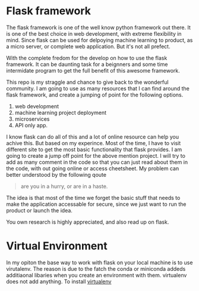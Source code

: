 # Flask framework
The flask framework is one of the well know python framework out there. It is one of the best choice in web development, with extreme flexibility in mind. Since flask can be used for delpoying machine learning to product, as a micro server, or complete web application. But it's not all prefect.

With the complete fredom for the develop on how to use the flask framework. It can be daunting task for a beignners and some time intermidate program to get the full benefit of this awesome framework. 

This repo is my straggle and chance to give back to the wonderful community. I am going to use as many resources that I can find around the flask framework, and create a jumping of point for the following options.

1. web development
2. machine learning project deployment
3. microservices
4. API only app.

I know flask can do all of this and a lot of online resource can help you achive this. But based on my experince. Most of the time, I have to visit different site to get the most basic functionality that flask provides. I am going to create a jump off point for the above mention project. I will try to add as many comment in the code so that you can just read about them in the code, with out going online or access cheetsheet. My problem can better understood by the following qoute
> are you in a hurry, or are in a haste.


The idea is that most of the time we forget the basic stuff that needs to make the application accessable for secure, since we just want to run the product or launch the idea.

You own research is highly appreciated, and also read up on flask. 

# Virtual Environment
In my opiton the base way to work with flask on your local machine is to use virutalenv. The reason is due to the fatch the conda or miniconda addeds additiaonal libaries when you create an environment with them. virtualenv does not add anything. To install [virtualenv](https://pypi.org/project/virtualenv/1.7.1.2/)
